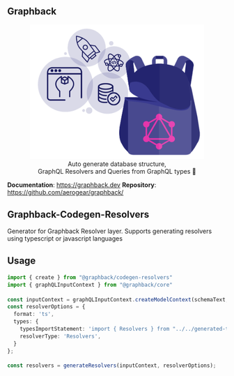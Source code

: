 ## Graphback

<p align="center">
  <img width="400" src="https://github.com/aerogear/graphback/raw/master/website/static/img/graphback.png">
  <br/>
  Auto generate database structure, <br/>
  GraphQL Resolvers and Queries from GraphQL types 🚀
</p>

**Documentation**: https://graphback.dev
**Repository**: https://github.com/aerogear/graphback/

## Graphback-Codegen-Resolvers 

Generator for Graphback Resolver layer.
Supports generating resolvers using typescript or javascript languages
## Usage

```ts
import { create } from "@graphback/codegen-resolvers"
import { graphQLInputContext } from "@graphback/core"

const inputContext = graphQLInputContext.createModelContext(schemaText, {})
const resolverOptions = {
  format: 'ts',
  types: {
    typesImportStatement: 'import { Resolvers } from "../../generated-types"',
    resolverType: 'Resolvers',
  }
};

const resolvers = generateResolvers(inputContext, resolverOptions);
```